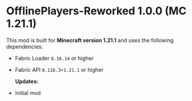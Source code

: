 # OfflinePlayers-Reworked 1.0.0 (MC 1.21.1)

  This mod is built for **Minecraft version 1.21.1** and uses the following dependencies:

* Fabric Loader `0.16.14` or higher
* Fabric API `0.116.3+1.21.1` or higher

  **Updates:**

- Initial mod